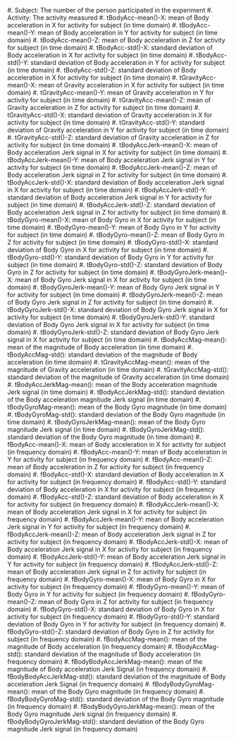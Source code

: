 #. Subject: The number of the person participated in the experiment
#. Activity: The activity measured
#. tBodyAcc-mean()-X: mean of Body acceleration in X for activity for subject (in time domain)
#. tBodyAcc-mean()-Y: mean of Body acceleration in Y for activity for subject (in time domain)
#. tBodyAcc-mean()-Z: mean of Body acceleration in Z for activity for subject (in time domain)
#. tBodyAcc-std()-X: standard deviation of Body acceleration in X for activity for subject (in time domain)
#. tBodyAcc-std()-Y: standard deviation of Body acceleration in Y for activity for subject (in time domain)
#. tBodyAcc-std()-Z: standard deviation of Body acceleration in X for activity for subject (in time domain)
#. tGravityAcc-mean()-X: mean of Gravity acceleration in X for activity for subject (in time domain)
#. tGravityAcc-mean()-Y: mean of Gravity acceleration in Y for activity for subject (in time domain)
#. tGravityAcc-mean()-Z: mean of Gravity acceleration in Z for activity for subject (in time domain)
#. tGravityAcc-std()-X: standard deviation of Gravity acceleration in X for activity for subject (in time domain)
#. tGravityAcc-std()-Y: standard deviation of Gravity acceleration in Y for activity for subject (in time domain)
#. tGravityAcc-std()-Z: standard deviation of Gravity acceleration in Z for activity for subject (in time domain)
#. tBodyAccJerk-mean()-X: mean of Body acceleration Jerk signal in X for activity for subject (in time domain)
#. tBodyAccJerk-mean()-Y: mean of Body acceleration Jerk signal in Y for activity for subject (in time domain)
#. tBodyAccJerk-mean()-Z: mean of Body acceleration Jerk signal in Z for activity for subject (in time domain)
#. tBodyAccJerk-std()-X: standard deviation of Body acceleration Jerk signal in X for activity for subject (in time domain)
#. tBodyAccJerk-std()-Y: standard deviation of Body acceleration Jerk signal in Y for activity for subject (in time domain)
#. tBodyAccJerk-std()-Z: standard deviation of Body acceleration Jerk signal in Z for activity for subject (in time domain)
#. tBodyGyro-mean()-X: mean of Body Gyro in X for activity for subject (in time domain)
#. tBodyGyro-mean()-Y: mean of Body Gyro in Y for activity for subject (in time domain)
#. tBodyGyro-mean()-Z: mean of Body Gyro in Z for activity for subject (in time domain)
#. tBodyGyro-std()-X: standard deviation of Body Gyro in X for activity for subject (in time domain)
#. tBodyGyro-std()-Y: standard deviation of Body Gyro in Y for activity for subject (in time domain)
#. tBodyGyro-std()-Z: standard deviation of Body Gyro in Z for activity for subject (in time domain)
#. tBodyGyroJerk-mean()-X: mean of Body Gyro Jerk signal in X for activity for subject (in time domain)
#. tBodyGyroJerk-mean()-Y: mean of Body Gyro Jerk signal in Y for activity for subject (in time domain)
#. tBodyGyroJerk-mean()-Z: mean of Body Gyro Jerk signal in Z for activity for subject (in time domain)
#. tBodyGyroJerk-std()-X: standard deviation of Body Gyro Jerk signal in X for activity for subject (in time domain)
#. tBodyGyroJerk-std()-Y: standard deviation of Body Gyro Jerk signal in X for activity for subject (in time domain)
#. tBodyGyroJerk-std()-Z: standard deviation of Body Gyro Jerk signal in X for activity for subject (in time domain)
#. tBodyAccMag-mean(): mean of the magnitude of Body acceleration (in time domain)
#. tBodyAccMag-std(): standard deviation of the magnitude of Body acceleration (in time domain)
#. tGravityAccMag-mean(): mean of the magnitude of Gravity acceleration (in time domain)
#. tGravityAccMag-std(): standard deviation of the magnitude of Gravity acceleration (in time domain)
#. tBodyAccJerkMag-mean(): mean of the Body acceleration magnitude Jerk signal (in time domain)
#. tBodyAccJerkMag-std(): standard deviation of the Body acceleration magnitude Jerk signal (in time domain)
#. tBodyGyroMag-mean(): mean of the Body Gyro magnitude (in time domain)
#. tBodyGyroMag-std(): standard deviation of the Body Gyro magnitude (in time domain)
#. tBodyGyroJerkMag-mean(): mean of the Body Gyro magnitude Jerk signal (in time domain)
#. tBodyGyroJerkMag-std(): standard deviation of the Body Gyro magnitude (in time domain)
#. fBodyAcc-mean()-X: mean of Body acceleration in X for activity for subject (in frequency domain)
#. fBodyAcc-mean()-Y: mean of Body acceleration in Y for activity for subject (in frequency domain)
#. fBodyAcc-mean()-Z: mean of Body acceleration in Z for activity for subject (in frequency domain)
#. fBodyAcc-std()-X: standard deviation of Body acceleration in X for activity for subject (in frequency domain)
#. fBodyAcc-std()-Y: standard deviation of Body acceleration in X for activity for subject (in frequency domain)
#. fBodyAcc-std()-Z: standard deviation of Body acceleration in X for activity for subject (in frequency domain)
#. fBodyAccJerk-mean()-X: mean of Body acceleration Jerk signal in X for activity for subject (in frequency domain)
#. fBodyAccJerk-mean()-Y: mean of Body acceleration Jerk signal in Y for activity for subject (in frequency domain)
#. fBodyAccJerk-mean()-Z: mean of Body acceleration Jerk signal in Z for activity for subject (in frequency domain)
#. fBodyAccJerk-std()-X: mean of Body acceleration Jerk signal in X for activity for subject (in frequency domain)
#. fBodyAccJerk-std()-Y: mean of Body acceleration Jerk signal in Y for activity for subject (in frequency domain)
#. fBodyAccJerk-std()-Z: mean of Body acceleration Jerk signal in Z for activity for subject (in frequency domain)
#. fBodyGyro-mean()-X: mean of Body Gyro in X for activity for subject (in frequency domain)
#. fBodyGyro-mean()-Y: mean of Body Gyro in Y for activity for subject (in frequency domain)
#. fBodyGyro-mean()-Z: mean of Body Gyro in Z for activity for subject (in frequency domain)
#. fBodyGyro-std()-X: standard deviation of Body Gyro in X for activity for subject (in frequency domain)
#. fBodyGyro-std()-Y: standard deviation of Body Gyro in Y for activity for subject (in frequency domain)
#. fBodyGyro-std()-Z: standard deviation of Body Gyro in Z for activity for subject (in frequency domain)
#. fBodyAccMag-mean(): mean of the magnitude of Body acceleration (in frequency domain)
#. fBodyAccMag-std(): standard deviation of the magnitude of Body acceleration (in frequency domain)
#. fBodyBodyAccJerkMag-mean(): mean of the magnitude of Body acceleration Jerk Signal (in frequency domain)
#. fBodyBodyAccJerkMag-std(): standard deviation of the magnitude of Body acceleration Jerk Signal (in frequency domain)
#. fBodyBodyGyroMag-mean(): mean of the Body Gyro magnitude (in frequency domain)
#. fBodyBodyGyroMag-std(): standard deviation of the Body Gyro magnitude (in frequency domain)
#. fBodyBodyGyroJerkMag-mean(): mean of the Body Gyro magnitude Jerk signal (in frequency domain) 
#. fBodyBodyGyroJerkMag-std(): standard deviation of the Body Gyro magnitude Jerk signal (in frequency domain)


